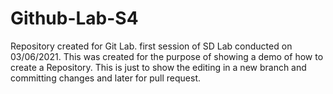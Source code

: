 # Github-Lab-S4
Repository created for Git Lab.
first session of SD Lab conducted on 03/06/2021.
This was created for the purpose of showing a demo of how to create a Repository.
This is just to show the editing in a new branch and committing changes and later for pull request.
